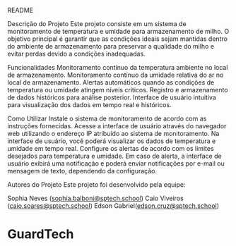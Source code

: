 README

Descrição do Projeto
Este projeto consiste em um sistema de monitoramento de temperatura e umidade para armazenamento de milho. O objetivo principal é garantir que as condições ideais sejam mantidas dentro do ambiente de armazenamento para preservar a qualidade do milho e evitar perdas devido a condições inadequadas.

Funcionalidades
Monitoramento contínuo da temperatura ambiente no local de armazenamento.
Monitoramento contínuo da umidade relativa do ar no local de armazenamento.
Alertas automáticos quando as condições de temperatura ou umidade atingem níveis críticos.
Registro e armazenamento de dados históricos para análise posterior.
Interface de usuário intuitiva para visualização dos dados em tempo real e históricos.

Como Utilizar
Instale o sistema de monitoramento de acordo com as instruções fornecidas.
Acesse a interface de usuário através do navegador web utilizando o endereço IP atribuído ao sistema de monitoramento.
Na interface de usuário, você poderá visualizar os dados de temperatura e umidade em tempo real.
Configure os alertas de acordo com os limites desejados para temperatura e umidade.
Em caso de alerta, a interface de usuário exibirá uma notificação e poderá enviar notificações por e-mail ou mensagem de texto, dependendo da configuração.


Autores do Projeto
Este projeto foi desenvolvido pela equipe:


Sophia Neves (sophia.balboni@sptech.school)
Caio Viveiros (caio.soares@sptech.school)
Edson Gabriel(edson.cruz@sptech.school)


# GuardTech